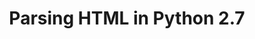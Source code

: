 ---
title: Parsing HTML in Python 2.7
tags:
- Python
- HTML
- Heathergraph
link: https://docs.python.org/2/library/htmlparser.html
links:
- ["StackOverflow: Converting html to text with Python",https://stackoverflow.com/questions/14694482/converting-html-to-text-with-python]
- ["StackOverflow: Strip HTML from strings in Python",https://stackoverflow.com/questions/753052/strip-html-from-strings-in-python]
- ["PyPI: beautifulsoup4",https://pypi.org/project/beautifulsoup4/]
- ["PyPI: html2text",https://pypi.org/project/html2text/]
---